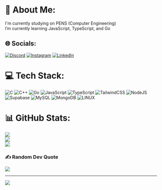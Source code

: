 # 💫 About Me:
I'm currently studying on PENS (Computer Engineering)<br>I’m currently learning JavaScript, TypeScript, and Go


## 🌐 Socials:
[![Discord](https://img.shields.io/badge/Discord-%237289DA.svg?logo=discord&logoColor=white)](https://discord.gg/YyTMhETx) [![Instagram](https://img.shields.io/badge/Instagram-%23E4405F.svg?logo=Instagram&logoColor=white)](https://instagram.com/firmansyahp._) [![LinkedIn](https://img.shields.io/badge/LinkedIn-%230077B5.svg?logo=linkedin&logoColor=white)](https://linkedin.com/in/firmansyah-putra-pratama) 

# 💻 Tech Stack:
![C](https://img.shields.io/badge/c-%2300599C.svg?style=flat&logo=c&logoColor=white) ![C++](https://img.shields.io/badge/c++-%2300599C.svg?style=flat&logo=c%2B%2B&logoColor=white) ![Go](https://img.shields.io/badge/go-%2300ADD8.svg?style=flat&logo=go&logoColor=white) ![JavaScript](https://img.shields.io/badge/javascript-%23323330.svg?style=flat&logo=javascript&logoColor=%23F7DF1E) ![TypeScript](https://img.shields.io/badge/typescript-%23007ACC.svg?style=flat&logo=typescript&logoColor=white) ![TailwindCSS](https://img.shields.io/badge/tailwindcss-%2338B2AC.svg?style=flat&logo=tailwind-css&logoColor=white) ![NodeJS](https://img.shields.io/badge/node.js-6DA55F?style=flat&logo=node.js&logoColor=white) 	![Supabase](https://img.shields.io/badge/Supabase-3ECF8E?style=flat&logo=supabase&logoColor=white) ![MySQL](https://img.shields.io/badge/mysql-%2300f.svg?style=flat&logo=mysql&logoColor=white) ![MongoDB](https://img.shields.io/badge/MongoDB-%234ea94b.svg?style=flat&logo=mongodb&logoColor=white) ![LINUX](https://img.shields.io/badge/Linux-FCC624?style=flat&logo=linux&logoColor=black)
# 📊 GitHub Stats:
![](https://github-readme-stats.vercel.app/api?username=Firmansyahp16&theme=dracula&hide_border=true&include_all_commits=false&count_private=false)<br/>
![](https://github-readme-streak-stats.herokuapp.com/?user=Firmansyahp16&theme=dracula&hide_border=true)<br/>
![](https://github-readme-stats.vercel.app/api/top-langs/?username=Firmansyahp16&theme=dracula&hide_border=true&include_all_commits=false&count_private=false&layout=compact)

### ✍️ Random Dev Quote
![](https://quotes-github-readme.vercel.app/api?type=horizontal&theme=radical)

---
[![](https://visitcount.itsvg.in/api?id=Firmansyahp16&icon=2&color=0)](https://visitcount.itsvg.in)

<!-- Proudly created with GPRM ( https://gprm.itsvg.in ) -->
